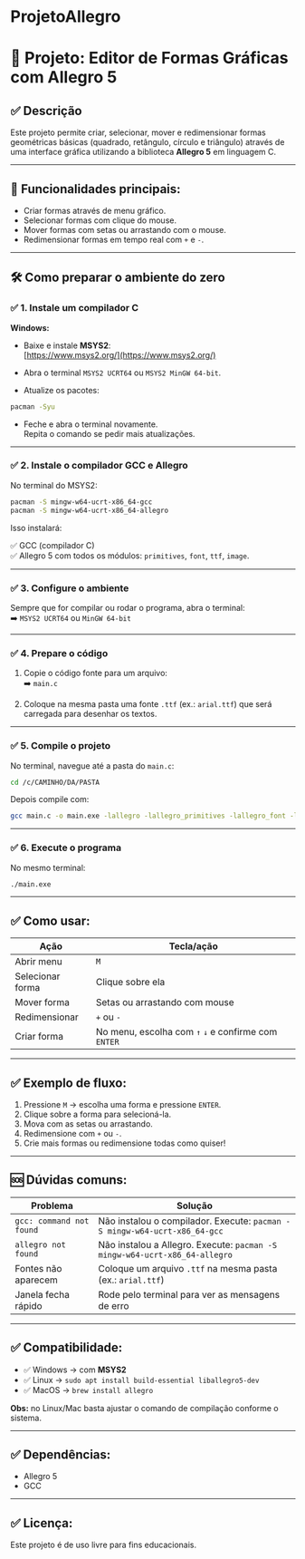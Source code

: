# ProjetoAllegro


# 🎨 Projeto: Editor de Formas Gráficas com Allegro 5

## ✅ Descrição

Este projeto permite criar, selecionar, mover e redimensionar formas geométricas básicas (quadrado, retângulo, círculo e triângulo) através de uma interface gráfica utilizando a biblioteca **Allegro 5** em linguagem C.

---

## 🚀 **Funcionalidades principais:**

- Criar formas através de menu gráfico.
- Selecionar formas com clique do mouse.
- Mover formas com setas ou arrastando com o mouse.
- Redimensionar formas em tempo real com `+` e `-`.

---

## 🛠️ **Como preparar o ambiente do zero**

### ✅ 1. Instale um compilador C

**Windows:**

- Baixe e instale **MSYS2**:  
  [https://www.msys2.org/](https://www.msys2.org/)

- Abra o terminal `MSYS2 UCRT64` ou `MSYS2 MinGW 64-bit`.

- Atualize os pacotes:

```bash
pacman -Syu
```

- Feche e abra o terminal novamente.  
Repita o comando se pedir mais atualizações.

---

### ✅ 2. Instale o compilador GCC e Allegro

No terminal do MSYS2:

```bash
pacman -S mingw-w64-ucrt-x86_64-gcc
pacman -S mingw-w64-ucrt-x86_64-allegro
```

Isso instalará:

✅ GCC (compilador C)  
✅ Allegro 5 com todos os módulos: `primitives`, `font`, `ttf`, `image`.

---

### ✅ 3. Configure o ambiente

Sempre que for compilar ou rodar o programa, abra o terminal:  
➡️ `MSYS2 UCRT64` ou `MinGW 64-bit`

---

### ✅ 4. Prepare o código

1. Copie o código fonte para um arquivo:  
➡️ `main.c`

2. Coloque na mesma pasta uma fonte `.ttf` (ex.: `arial.ttf`) que será carregada para desenhar os textos.

---

### ✅ 5. Compile o projeto

No terminal, navegue até a pasta do `main.c`:

```bash
cd /c/CAMINHO/DA/PASTA
```

Depois compile com:

```bash
gcc main.c -o main.exe -lallegro -lallegro_primitives -lallegro_font -lallegro_ttf -lallegro_image
```

---

### ✅ 6. Execute o programa

No mesmo terminal:

```bash
./main.exe
```

---

## ✅ **Como usar:**

| Ação | Tecla/ação |
|-------|-----------|
| Abrir menu | `M` |
| Selecionar forma | Clique sobre ela |
| Mover forma | Setas ou arrastando com mouse |
| Redimensionar | `+` ou `-` |
| Criar forma | No menu, escolha com `↑` `↓` e confirme com `ENTER` |

---

## ✅ **Exemplo de fluxo:**

1. Pressione `M` → escolha uma forma e pressione `ENTER`.  
2. Clique sobre a forma para selecioná-la.  
3. Mova com as setas ou arrastando.  
4. Redimensione com `+` ou `-`.  
5. Crie mais formas ou redimensione todas como quiser!

---

## 🆘 **Dúvidas comuns:**

| Problema | Solução |
|----------|---------|
| `gcc: command not found` | Não instalou o compilador. Execute: `pacman -S mingw-w64-ucrt-x86_64-gcc` |
| `allegro not found` | Não instalou a Allegro. Execute: `pacman -S mingw-w64-ucrt-x86_64-allegro` |
| Fontes não aparecem | Coloque um arquivo `.ttf` na mesma pasta (ex.: `arial.ttf`) |
| Janela fecha rápido | Rode pelo terminal para ver as mensagens de erro |

---

## ✅ **Compatibilidade:**

- ✅ Windows → com **MSYS2**  
- ✅ Linux → `sudo apt install build-essential liballegro5-dev`  
- ✅ MacOS → `brew install allegro`

**Obs:** no Linux/Mac basta ajustar o comando de compilação conforme o sistema.

---

## ✅ **Dependências:**

- Allegro 5  
- GCC  

---

## ✅ **Licença:**

Este projeto é de uso livre para fins educacionais.
